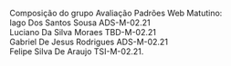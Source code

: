 Composição do grupo Avaliação Padrões Web Matutino:</br>
Iago Dos Santos Sousa ADS-M-02.21</br>
Luciano Da Silva Moraes TBD-M-02.21</br>
Gabriel De Jesus Rodrigues ADS-M-02.21</br>
Felipe Silva De Araujo TSI-M-02.21.</br>
